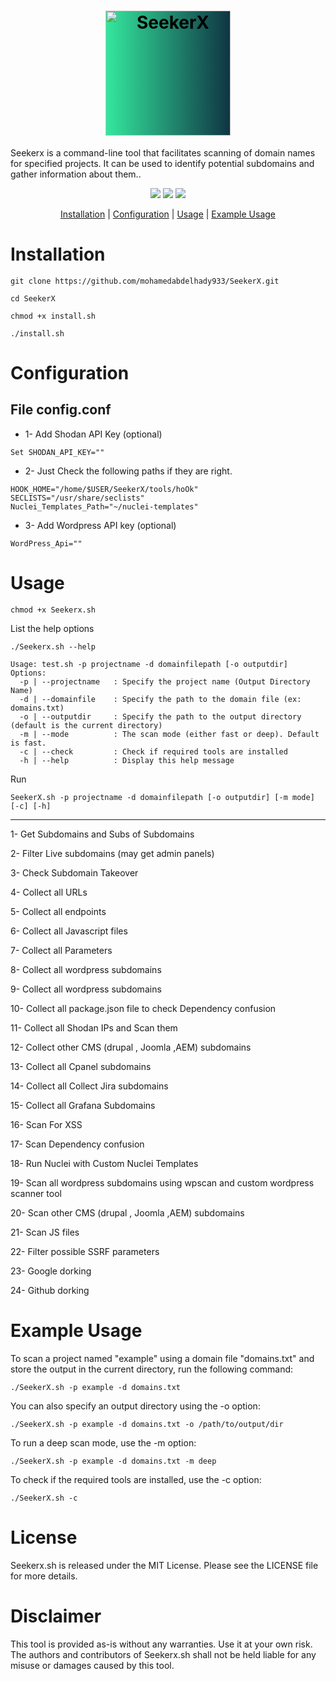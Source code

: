 <h1 align="center">
  <img src="" alt="SeekerX" width="200px" style="background:linear-gradient(to right, #34e89e, #0f3443);color:black">
  <br>
</h1>
 <p align=""> Seekerx is a command-line tool that facilitates scanning of domain names for specified projects. It can be used to identify potential subdomains and gather information about them.. </p>

<p align="center">
<a href="https://opensource.org/licenses/MIT"><img src="https://img.shields.io/badge/license-MIT-_red.svg"></a>
<a href="https://github.com/mohamedabdelhady933/SeekerX/issues"><img src="https://img.shields.io/badge/contributions-welcome-brightgreen.svg?style=flat"></a>
<img src="https://img.shields.io/badge/BashScript-blue">
</p>


<!------------------------------------------------------------------Installation---------------------------------------------------->
<p align="center">
  <a href="#installation">Installation</a> |
  <a href="#configuration">Configuration</a> |
  <a href="#usage">Usage</a> |
  <a href="#running-in-the-background">Example Usage</a> 
</p>



# Installation

```
git clone https://github.com/mohamedabdelhady933/SeekerX.git

cd SeekerX

chmod +x install.sh

./install.sh
```

<!--------------------------------------------------------------Configuration-------------------------------------------------------->

# Configuration

## File config.conf

* 1- Add Shodan API Key   (optional)
  
```
Set SHODAN_API_KEY=""
```

* 2- Just Check the following paths if they are right.

```
HOOK_HOME="/home/$USER/SeekerX/tools/hoOk"
SECLISTS="/usr/share/seclists"
Nuclei_Templates_Path="~/nuclei-templates"
```

* 3- Add Wordpress API key  (optional)
```
WordPress_Api=""
```

<!-------------------------------------------------------------------Usage------------------------------------------------------------->

# Usage 


```
chmod +x Seekerx.sh
```

List the help options

```
./Seekerx.sh --help

Usage: test.sh -p projectname -d domainfilepath [-o outputdir]
Options:
  -p | --projectname   : Specify the project name (Output Directory Name)
  -d | --domainfile    : Specify the path to the domain file (ex: domains.txt)
  -o | --outputdir     : Specify the path to the output directory (default is the current directory)
  -m | --mode          : The scan mode (either fast or deep). Default is fast.
  -c | --check         : Check if required tools are installed
  -h | --help          : Display this help message

```

Run 

```
SeekerX.sh -p projectname -d domainfilepath [-o outputdir] [-m mode] [-c] [-h]

```

---

<p align=""> 1- Get Subdomains and Subs of Subdomains</p>
<p align=""> 2- Filter Live subdomains (may get admin panels) </p>
<p align=""> 3- Check Subdomain Takeover </p>
<p align=""> 4- Collect all URLs </p>
<p align=""> 5- Collect all endpoints </p>
<p align=""> 6- Collect all Javascript files </p>
<p align=""> 7- Collect all Parameters </p>
<p align=""> 8- Collect all wordpress subdomains </p>
<p align=""> 9- Collect all wordpress subdomains </p>
<p align=""> 10- Collect all package.json file to check Dependency confusion </p>
<p align=""> 11- Collect all Shodan IPs and Scan them </p>
<p align=""> 12- Collect other CMS (drupal , Joomla ,AEM) subdomains</p>
<p align=""> 13- Collect all Cpanel subdomains </p>
<p align=""> 14- Collect all Collect Jira subdomains </p>
<p align=""> 15- Collect all Grafana Subdomains</p>
<p align=""> 16- Scan For XSS </p>
<p align=""> 17- Scan Dependency confusion </p>
<p align=""> 18- Run Nuclei with Custom Nuclei Templates </p>
<p align=""> 19- Scan all wordpress subdomains using wpscan and custom wordpress scanner tool </p>
<p align=""> 20- Scan other CMS (drupal , Joomla ,AEM) subdomains </p>
<p align=""> 21- Scan JS files </p>
<p align=""> 22- Filter possible SSRF parameters </p>
<p align=""> 23- Google dorking </p>
<p align=""> 24- Github dorking </p>

<!------------------------------------------------------------------Example Usage---------------------------------------------------->
# Example Usage

To scan a project named "example" using a domain file "domains.txt" and store the output in the current directory, run the following command:

```
./SeekerX.sh -p example -d domains.txt
```

You can also specify an output directory using the -o option:

```
./SeekerX.sh -p example -d domains.txt -o /path/to/output/dir
```

To run a deep scan mode, use the -m option:

```
./SeekerX.sh -p example -d domains.txt -m deep
```

To check if the required tools are installed, use the -c option:

```
./SeekerX.sh -c
```


# License
Seekerx.sh is released under the MIT License. Please see the LICENSE file for more details.

# Disclaimer
This tool is provided as-is without any warranties. Use it at your own risk. The authors and contributors of Seekerx.sh shall not be held liable for any misuse or damages caused by this tool.



